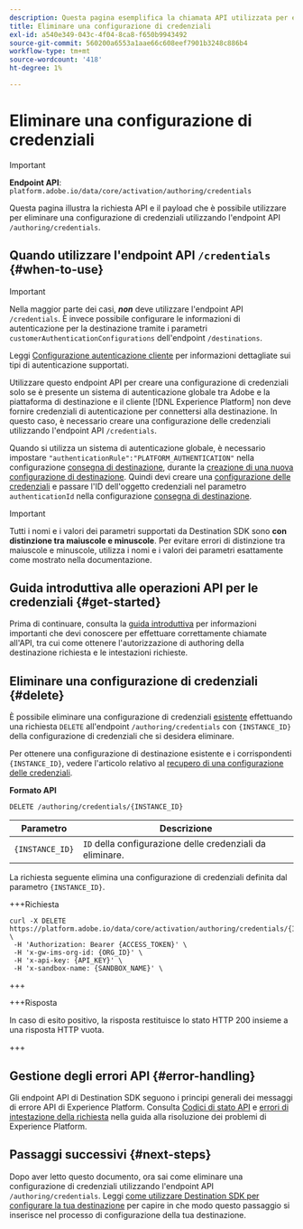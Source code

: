 ```yaml
---
description: Questa pagina esemplifica la chiamata API utilizzata per eliminare una configurazione di credenziali Adobe Experience Platform Destination SDK.
title: Eliminare una configurazione di credenziali
exl-id: a540e349-043c-4f04-8ca8-f650b9943492
source-git-commit: 560200a6553a1aae66c608eef7901b3248c886b4
workflow-type: tm+mt
source-wordcount: '418'
ht-degree: 1%

---
```


# Eliminare una configurazione di credenziali

>[!IMPORTANT]
>
>**Endpoint API**: `platform.adobe.io/data/core/activation/authoring/credentials`

Questa pagina illustra la richiesta API e il payload che è possibile utilizzare per eliminare una configurazione di credenziali utilizzando l&#39;endpoint API `/authoring/credentials`.

## Quando utilizzare l&#39;endpoint API `/credentials` {#when-to-use}

>[!IMPORTANT]
>
>Nella maggior parte dei casi, ***non*** deve utilizzare l&#39;endpoint API `/credentials`. È invece possibile configurare le informazioni di autenticazione per la destinazione tramite i parametri `customerAuthenticationConfigurations` dell&#39;endpoint `/destinations`.
> 
>Leggi [Configurazione autenticazione cliente](../functionality/destination-configuration/customer-authentication.md) per informazioni dettagliate sui tipi di autenticazione supportati.

Utilizzare questo endpoint API per creare una configurazione di credenziali solo se è presente un sistema di autenticazione globale tra Adobe e la piattaforma di destinazione e il cliente [!DNL Experience Platform] non deve fornire credenziali di autenticazione per connettersi alla destinazione. In questo caso, è necessario creare una configurazione delle credenziali utilizzando l&#39;endpoint API `/credentials`.

Quando si utilizza un sistema di autenticazione globale, è necessario impostare `"authenticationRule":"PLATFORM_AUTHENTICATION"` nella configurazione [consegna di destinazione](../functionality/destination-configuration/destination-delivery.md), durante la [creazione di una nuova configurazione di destinazione](../authoring-api/destination-configuration/create-destination-configuration.md). Quindi devi creare una [configurazione delle credenziali](../credentials-api/create-credential-configuration.md) e passare l&#39;ID dell&#39;oggetto credenziali nel parametro `authenticationId` nella configurazione [consegna di destinazione](/help/destinations/destination-sdk/functionality/destination-configuration/destination-delivery.md#platform-authentication).

>[!IMPORTANT]
>
>Tutti i nomi e i valori dei parametri supportati da Destination SDK sono **con distinzione tra maiuscole e minuscole**. Per evitare errori di distinzione tra maiuscole e minuscole, utilizza i nomi e i valori dei parametri esattamente come mostrato nella documentazione.

## Guida introduttiva alle operazioni API per le credenziali {#get-started}

Prima di continuare, consulta la [guida introduttiva](../getting-started.md) per informazioni importanti che devi conoscere per effettuare correttamente chiamate all&#39;API, tra cui come ottenere l&#39;autorizzazione di authoring della destinazione richiesta e le intestazioni richieste.

## Eliminare una configurazione di credenziali {#delete}

È possibile eliminare una configurazione di credenziali [esistente](create-credential-configuration.md) effettuando una richiesta `DELETE` all&#39;endpoint `/authoring/credentials` con `{INSTANCE_ID}` della configurazione di credenziali che si desidera eliminare.

Per ottenere una configurazione di destinazione esistente e i corrispondenti `{INSTANCE_ID}`, vedere l&#39;articolo relativo al [recupero di una configurazione delle credenziali](retrieve-credential-configuration.md).

**Formato API**

```http
DELETE /authoring/credentials/{INSTANCE_ID}
```

| Parametro | Descrizione |
| --------- | ----------- |
| `{INSTANCE_ID}` | `ID` della configurazione delle credenziali da eliminare. |

La richiesta seguente elimina una configurazione di credenziali definita dal parametro `{INSTANCE_ID}`.

+++Richiesta

```shell
curl -X DELETE https://platform.adobe.io/data/core/activation/authoring/credentials/{INSTANCE_ID} \
 -H 'Authorization: Bearer {ACCESS_TOKEN}' \
 -H 'x-gw-ims-org-id: {ORG_ID}' \
 -H 'x-api-key: {API_KEY}' \
 -H 'x-sandbox-name: {SANDBOX_NAME}' \
```

+++

+++Risposta

In caso di esito positivo, la risposta restituisce lo stato HTTP 200 insieme a una risposta HTTP vuota.

+++

## Gestione degli errori API {#error-handling}

Gli endpoint API di Destination SDK seguono i principi generali dei messaggi di errore API di Experience Platform. Consulta [Codici di stato API](../../../landing/troubleshooting.md#api-status-codes) e [errori di intestazione della richiesta](../../../landing/troubleshooting.md#request-header-errors) nella guida alla risoluzione dei problemi di Experience Platform.

## Passaggi successivi {#next-steps}

Dopo aver letto questo documento, ora sai come eliminare una configurazione di credenziali utilizzando l&#39;endpoint API `/authoring/credentials`. Leggi [come utilizzare Destination SDK per configurare la tua destinazione](../guides/configure-destination-instructions.md) per capire in che modo questo passaggio si inserisce nel processo di configurazione della tua destinazione.
